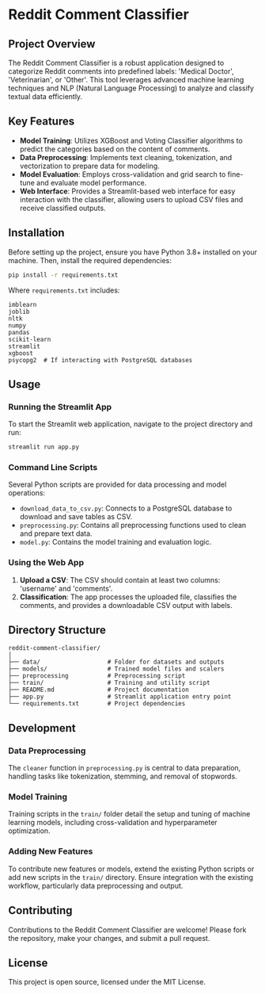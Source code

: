 # Reddit Comment Classifier

## Project Overview

The Reddit Comment Classifier is a robust application designed to categorize Reddit comments into predefined labels: 'Medical Doctor', 'Veterinarian', or 'Other'. This tool leverages advanced machine learning techniques and NLP (Natural Language Processing) to analyze and classify textual data efficiently.

## Key Features

- **Model Training**: Utilizes XGBoost and Voting Classifier algorithms to predict the categories based on the content of comments.
- **Data Preprocessing**: Implements text cleaning, tokenization, and vectorization to prepare data for modeling.
- **Model Evaluation**: Employs cross-validation and grid search to fine-tune and evaluate model performance.
- **Web Interface**: Provides a Streamlit-based web interface for easy interaction with the classifier, allowing users to upload CSV files and receive classified outputs.

## Installation

Before setting up the project, ensure you have Python 3.8+ installed on your machine. Then, install the required dependencies:

```bash
pip install -r requirements.txt
```

Where `requirements.txt` includes:

```
imblearn
joblib
nltk
numpy
pandas
scikit-learn
streamlit
xgboost
psycopg2  # If interacting with PostgreSQL databases
```

## Usage

### Running the Streamlit App

To start the Streamlit web application, navigate to the project directory and run:

```bash
streamlit run app.py
```

### Command Line Scripts

Several Python scripts are provided for data processing and model operations:

- `download_data_to_csv.py`: Connects to a PostgreSQL database to download and save tables as CSV.
- `preprocessing.py`: Contains all preprocessing functions used to clean and prepare text data.
- `model.py`: Contains the model training and evaluation logic.

### Using the Web App

1. **Upload a CSV**: The CSV should contain at least two columns: 'username' and 'comments'.
2. **Classification**: The app processes the uploaded file, classifies the comments, and provides a downloadable CSV output with labels.

## Directory Structure

```
reddit-comment-classifier/
│
├── data/                   # Folder for datasets and outputs
├── models/                 # Trained model files and scalers
├── preprocessing           # Preprocessing script
├── train/                  # Training and utility script 
├── README.md               # Project documentation
├── app.py                  # Streamlit application entry point
└── requirements.txt        # Project dependencies
```

## Development

### Data Preprocessing

The `cleaner` function in `preprocessing.py` is central to data preparation, handling tasks like tokenization, stemming, and removal of stopwords.

### Model Training

Training scripts in the `train/` folder detail the setup and tuning of machine learning models, including cross-validation and hyperparameter optimization.

### Adding New Features

To contribute new features or models, extend the existing Python scripts or add new scripts in the `train/` directory. Ensure integration with the existing workflow, particularly data preprocessing and output.

## Contributing

Contributions to the Reddit Comment Classifier are welcome! Please fork the repository, make your changes, and submit a pull request.

## License

This project is open source, licensed under the MIT License.